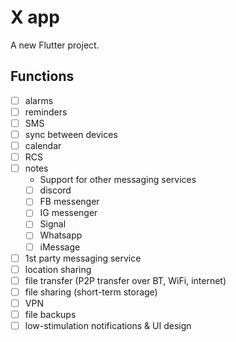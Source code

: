 # X app

A new Flutter project.

## Functions
- [ ]  alarms
- [ ]  reminders
- [ ]  SMS
- [ ]  sync between devices
- [ ]  calendar
- [ ]  RCS
- [ ]  notes
    - Support for other messaging services
    - [ ]  discord
    - [ ]  FB messenger
    - [ ]  IG messenger
    - [ ]  Signal
    - [ ]  Whatsapp
    - [ ]  iMessage
- [ ]  1st party messaging service
- [ ]  location sharing
- [ ]  file transfer (P2P transfer over BT, WiFi, internet)
- [ ]  file sharing (short-term storage)
- [ ]  VPN
- [ ]  file backups
- [ ]  low-stimulation notifications & UI design 
